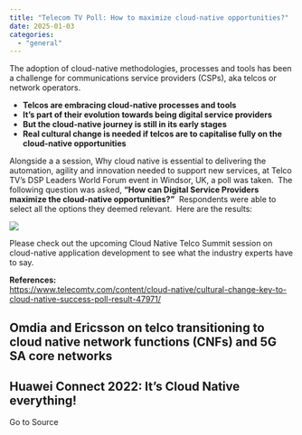 ```yaml
---
title: "Telecom TV Poll: How to maximize cloud-native opportunities?"
date: 2025-01-03
categories: 
  - "general"
---
```


The adoption of cloud-native methodologies, processes and tools has been a challenge for communications service providers (CSPs), aka telcos or network operators.

- **Telcos are embracing cloud-native processes and tools**
- **It’s part of their evolution towards being digital service providers**
- **But the cloud-native journey is still in its early stages**
- **Real cultural change is needed if telcos are to capitalise fully on the cloud-native opportunities**

Alongside a a session, Why cloud native is essential to delivering the automation, agility and innovation needed to support new services, at Telco TV’s DSP Leaders World Forum event in Windsor, UK, a poll was taken.  The following question was asked, **“How can Digital Service Providers maximize the cloud-native opportunities?”**  Respondents were able to select all the options they deemed relevant.  Here are the results:

![](https://assets.telecomtv.com/assets/telecomtv/dsp23-poll-results-s6-copy-cloud-native-16661.jpg?w=1280&h=720&crop=auto)

Please check out the upcoming Cloud Native Telco Summit session on cloud-native application development to see what the industry experts have to say.

**References:**  
https://www.telecomtv.com/content/cloud-native/cultural-change-key-to-cloud-native-success-poll-result-47971/

## Omdia and Ericsson on telco transitioning to cloud native network functions (CNFs) and 5G SA core networks

## Huawei Connect 2022: It’s Cloud Native everything!

Go to Source
